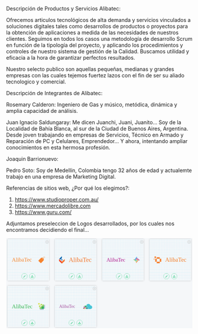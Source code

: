 Descripción de Productos y Servicios Alibatec:

Ofrecemos articulos tecnológicos de alta demanda y servicios vinculados a soluciones digitales tales como desarrollos de productos o proyectos para la obtención de aplicaciones a medida de las necesidades de nuestros clientes. Seguimos en todos los casos una metodología de desarrollo Scrum en función de la tipología del proyecto, y aplicando los procedimientos y controles de nuestro sistema de gestión de la Calidad. Buscamos utilidad y eficacia a la hora de garantizar perfectos resultados.

Nuestro selecto publico son aquellas pequeñas, medianas y grandes empresas con las cuales tejemos fuertez lazos con el fin de ser su aliado tecnologico y comercial.


Descripción de Integrantes de Alibatec:

Rosemary Calderon: Ingeniero de Gas y músico, metódica, dinámica y amplia capacidad de análisis.


Juan Ignacio Saldungaray: Me dicen Juanchi, Juani, Juanito... Soy de la Localidad de Bahía Blanca, al sur de la Ciudad de Buenos Aires, Argentina. Desde joven trabajando en empresas de Servicios, Técnico en Armado y Reparación de PC y Celulares, Emprendedor... Y ahora, intentando ampliar conocimientos en esta hermosa profesión.


Joaquin Barrionuevo:


Pedro Soto:  Soy de Medellín, Colombia tengo 32 años de edad y actualemte trabajo en una empresa de Marketing Digital. 


Referencias de sitios web, ¿Por qué los elegimos?:
1. https://www.studioproper.com.au/
2. https://www.mercadolibre.com
3. https://www.guru.com/


Adjuntamos preseleccion de Logos desarrollados, por los cuales nos encontramos decidiendo el final...

![logos!](logos/Grupo3-AlibaTec-Logos.png)